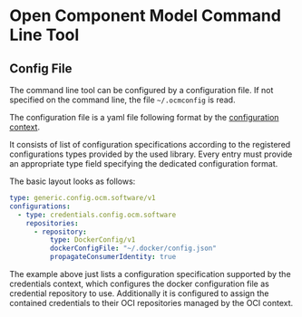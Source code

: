 # Open Component Model Command Line Tool

## Config File

The command line tool can be configured by a configuration file. If not
specified on the command line, the file `~/.ocmconfig` is read.

The configuration file is a yaml file following format by the
[configuration context](../../../pkg/contexts/config/README.md).

It consists of list of configuration specifications according to
the registered configurations types provided by the used library.
Every entry must provide an appropriate type field specifying
the dedicated configuration format.

The basic layout looks as follows:

```yaml
type: generic.config.ocm.software/v1
configurations:
  - type: credentials.config.ocm.software
    repositories:
      - repository:
          type: DockerConfig/v1
          dockerConfigFile: "~/.docker/config.json"
          propagateConsumerIdentity: true
```

The example above just lists a configuration specification
supported by the credentials context, which configures
the docker configuration file as credential repository to use.
Additionally it is configured to assign the contained credentials
to their OCI repositories managed by the OCI context.